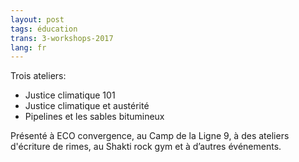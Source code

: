 ```yaml
---
layout: post
tags: éducation
trans: 3-workshops-2017
lang: fr
---
```

Trois ateliers: 
* Justice climatique 101
* Justice climatique et austérité
* Pipelines et les sables bitumineux

Présenté à ECO convergence, au Camp de la Ligne 9, à des ateliers d'écriture de rimes, au Shakti rock gym et à d’autres événements. 


